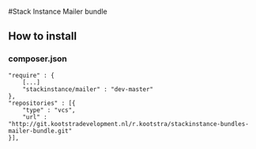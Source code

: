 #Stack Instance Mailer bundle

## How to install
### composer.json
    "require" : {
        [...]
        "stackinstance/mailer" : "dev-master"
    },
    "repositories" : [{
        "type" : "vcs",
        "url" : "http://git.kootstradevelopment.nl/r.kootstra/stackinstance-bundles-mailer-bundle.git"
    }],
